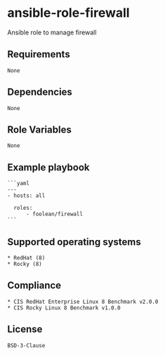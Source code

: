 # ansible-role-firewall

Ansible role to manage firewall


## Requirements

    None


## Dependencies

    None


## Role Variables

    None


## Example playbook

    ```yaml
    ---
    - hosts: all

      roles:
          - foolean/firewall
    ```


## Supported operating systems

    * RedHat (8)
    * Rocky (8)


## Compliance

    * CIS RedHat Enterprise Linux 8 Benchmark v2.0.0
    * CIS Rocky Linux 8 Benchmark v1.0.0


## License

    BSD-3-Clause
